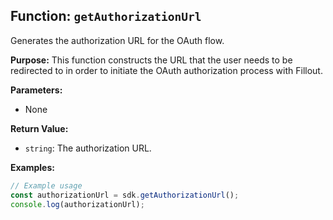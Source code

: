 ## Function: `getAuthorizationUrl`

Generates the authorization URL for the OAuth flow.

**Purpose:**
This function constructs the URL that the user needs to be redirected to in order to initiate the OAuth authorization process with Fillout.

**Parameters:**

- None

**Return Value:**

- `string`: The authorization URL.

**Examples:**

```typescript
// Example usage
const authorizationUrl = sdk.getAuthorizationUrl();
console.log(authorizationUrl);
```